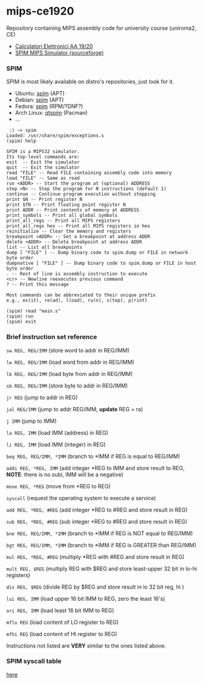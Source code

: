 # mips-ce1920
Repository containing MIPS assembly code for university course (uniroma2, CE)

 * [Calcolatori Elettronici AA 19/20](http://www.ce.uniroma2.it/courses/ce1920/)
 * [SPIM MIPS Simulator (sourceforge)](http://spimsimulator.sourceforge.net/)
 
### SPIM
SPIM is most likely available on distro's repositories, just look for it.

 * Ubuntu: [spim](https://packages.ubuntu.com/search?keywords=spim) (APT)
 * Debian: [spim](https://packages.debian.org/search?keywords=spim) (APT)
 * Fedora: [spim](https://rpmfind.net/linux/rpm2html/search.php?query=spim) (RPM/?DNF?)
 * Arch Linux: [qtspim](https://www.archlinux.org/packages/community/x86_64/qtspim/) (Pacman)
 * ...
 
```
 :) ~> spim
Loaded: /usr/share/spim/exceptions.s
(spim) help

SPIM is a MIPS32 simulator.
Its top-level commands are:
exit  -- Exit the simulator
quit  -- Exit the simulator
read "FILE" -- Read FILE containing assembly code into memory
load "FILE" -- Same as read
run <ADDR> -- Start the program at (optional) ADDRESS
step <N> -- Step the program for N instructions (default 1)
continue -- Continue program execution without stepping
print $N -- Print register N
print $fN -- Print floating point register N
print ADDR -- Print contents of memory at ADDRESS
print_symbols -- Print all global symbols
print_all_regs -- Print all MIPS registers
print_all_regs hex -- Print all MIPS registers in hex
reinitialize -- Clear the memory and registers
breakpoint <ADDR> -- Set a breakpoint at address ADDR
delete <ADDR> -- Delete breakpoint at address ADDR
list -- List all breakpoints
dump [ "FILE" ] -- Dump binary code to spim.dump or FILE in network byte order
dumpnative [ "FILE" ] -- Dump binary code to spim.dump or FILE in host byte order
. -- Rest of line is assembly instruction to execute
<cr> -- Newline reexecutes previous command
? -- Print this message

Most commands can be abbreviated to their unique prefix
e.g., ex(it), re(ad), l(oad), ru(n), s(tep), p(rint)

(spim) read "main.s"
(spim) run
(spim) exit
```

### Brief instruction set reference

 ```sw REG, REG/IMM``` (store word to addr in REG/IMM)
 
 ```lw REG, REG/IMM``` (load word from addr in REG/IMM)
 
 ```lb REG, REG/IMM``` (load byte from addr in REG/IMM)
 
 ```sb REG, REG/IMM``` (store byte to addr in REG/IMM)
 
 ```jr REG``` (jump to addr in REG)

 ```jal REG/IMM``` (jump to addr REG/IMM, **update** REG = ra)
 
 ```j IMM``` (jump to IMM)

 ```la REG, IMM``` (load IMM (address) in REG)

 ```li REG, IMM``` (load IMM (integer) in REG)

 ```beq REG, REG/IMM, *IMM``` (branch to *IMM if REG is equal to REG/IMM)
 
 ```addi REG, *REG, IMM``` (add integer *REG to IMM and store result to REG, **NOTE**: there is no subi, IMM will be a negative)
 
 ```move REG, *REG``` (move from *REG to REG)
 
 ```syscall``` (request the operating system to execute a service)

 ```add REG, *REG, #REG``` (add integer *REG to #REG and store result in REG)

 ```sub REG, *REG, #REG``` (sub integer *REG to #REG and store result in REG)

 ```bne REG, REG/IMM, *IMM``` (branch to *IMM if REG is NOT equal to REG/IMM)

 ```bgt REG, REG/IMM, *IMM``` (branch to *IMM if REG is GREATER than REG/IMM)

 ```mul REG, *REG, #REG``` (multiply *REG with #REG and store result in REG)

 ```mult REG, $REG``` (multiply REG with $REG and store least-upper 32 bit in lo-hi registers)

 ```div REG, $REG``` (divide REG by $REG and store result in lo 32 bit reg, hi )

 ```lui REG, IMM``` (load upper 16 bit IMM to REG, zero the least 16's)

 ```ori REG, IMM``` (load least 16 bit IMM to REG)

 ```mflo REG``` (load content of LO register to REG)

 ```mfhi REG``` (load content of HI register to REG)

 Instructions not listed are **VERY** similar to the ones listed above.
### SPIM syscall table
[here](http://students.cs.tamu.edu/tanzir/csce350/reference/syscalls.html)
